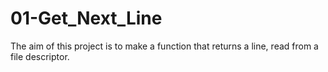 # 01-Get_Next_Line
The aim of this project is to make a function that returns a line, read from a file descriptor.
